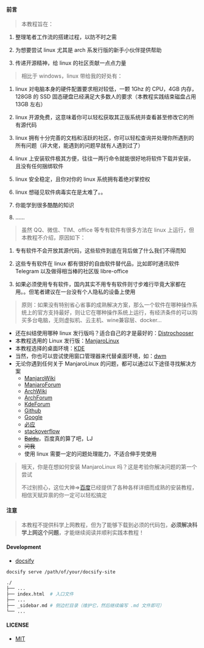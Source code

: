 #### 前言

> 本教程旨在：

1. 整理笔者工作流的搭建过程，以防不时之需

2. 为想要尝试 linux 尤其是 arch 系发行版的新手小伙伴提供帮助

3. 传递开源精神，给 linux 的社区贡献一点点力量

> 相比于 windows，linux 带给我的好处有：

1. linux 对电脑本身的硬件配置要求相对较低，一颗 1Ghz 的 CPU，4GB 内存，128GB 的 SSD 固态硬盘已经满足大多数人的要求（本教程实践结束磁盘占用 13GB 左右）

2. linux 开源免费，这意味着你可以轻松获取其正版系统并查看甚至修改它的所有源代码

3. linux 拥有十分完善的文档和活跃的社区，你可以轻松查询并处理你所遇到的所有问题（非大佬，能遇到的问题早就有人遇到过了）

4. linux 上安装软件极其方便，往往一两行命令就能很好地将软件下载并安装，且没有任何捆绑软件

5. linux 安全稳定，且你对你的 linux 系统拥有着绝对掌控权

6. linux 想碰见软件病毒实在是太难了。。

7. 你能学到很多酷酷的知识

8. ……

> 虽然 QQ、微信、TIM、office 等专有软件有很多方法在 linux 上运行，但本教程不介绍，原因如下：

1. 专有软件不会开放其源代码，这些软件到底在背后做了什么我们不得而知

2. 这些专有软件在 linux 都有很好的自由软件替代品，比如即时通讯软件 Telegram 以及做得相当棒的社区版 libre-office

3. 如果必须使用专有软件，国内其实不用专有软件则寸步难行毕竟大家都在用。。但笔者建议在一台没有个人隐私的设备上使用

> 原则：如果没有特别省心省事的成熟解决方案，那么一个软件在哪种操作系统上的官方支持最好，则让它在哪种操作系统上运行，有经济条件的可以购买多台电脑，无则虚拟机、云主机、wine兼容层、docker...

- 还在纠结使用哪种 linux 发行版吗？适合自己的才是最好的：[Distrochooser](https://distrochooser.de/)
- 本教程选用的 Linux 发行版：[ManjaroLinux](https://manjaro.org/)
- 本教程选择的桌面环境：[KDE](https://kde.org/)
- 当然，你也可以尝试使用窗口管理器来代替桌面环境，如：[dwm](http://dwm.suckless.org/)
- 无论你遇到任何关于 ManjaroLinux 的问题，都可以通过以下途径寻找解决方案
  - [ManjaroWiki](https://wiki.manjaro.org/index.php/Main_Page)
  - [ManjaroForum](https://forum.manjaro.org/)
  - [ArchWiki](https://wiki.archlinux.org/)
  - [ArchForum](https://bbs.archlinux.org/)
  - [KdeForum](https://forum.kde.org/)
  - [Github](https://github.com/)
  - [Google](https://www.google.com/)
  - [必应](https://www.bing.com/)
  - [stackoverflow](https://stackoverflow.com/)
  - ~~[Baidu](https://www.baidu.com/)~~，百度真的算了吧，LJ
  - ~~问我~~
  - 使用 linux 需要一定的问题处理能力，不适合伸手党使用

> 哦天，你是在想如何安装 ManjaroLinux 吗？这是考验你解决问题的第一个尝试
>
> 不过别担心，这位大神=>[百度](https:///www.baidu.com/)已经提供了各种各样详细而成熟的安装教程，相信天赋异禀的你一定可以轻松搞定

#### 注意

> 本教程不提供科学上网教程，但为了能够下载到必须的代码包，**必须解决科学上网这个问题**，才能继续阅读并顺利实践本教程！

#### Development

- [docsify](https://docsify.js.org/#/)

```bash
docsify serve /path/of/your/docsify-site
```

```bash
./
├── ...
├── index.html  # 入口文件
├── ...
├── _sidebar.md # 侧边栏目录（维护它，然后继续编写 .md 文件即可）
└── ...
```

#### LICENSE

- [MIT](https://github.com/Brannua/manjaro-tutorial/blob/master/LICENSE)
